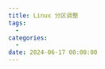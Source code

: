 ```yaml
---
title: Linux 分区调整
tags:
  - 
categories:
  - 
date: 2024-06-17 00:00:00
---
```


> 

<!-- more -->

## 

